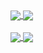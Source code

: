 <a href="https://github.com/Cy4Shot/Modding-Tutorial-1.18">
  <img align="center" src="https://github-readme-stats.vercel.app/api/pin/?username=Cy4Shot&repo=Modding-Tutorial-1.18&theme=midnight-purple&hide_border=true" />
</a>
<a href="https://github.com/Cy4Shot/MACHINA">
  <img align="center" src="https://github-readme-stats.vercel.app/api/pin/?username=Cy4Shot&repo=MACHINA&theme=midnight-purple&hide_border=true" />
</a>
<br><br>
<a href="https://github-readme-stats.vercel.app/api?username=Cy4Shot&show_icons=true&theme=vue-dark%22%3E">
  <img align="center" src="https://github-readme-stats.vercel.app/api?username=Cy4Shot&show_icons=true&include_all_commits=true&count_private=true&theme=midnight-purple&hide_border=true" />
</a><a href="https://github-readme-stats.vercel.app/api?username=Cy4Shot&show_icons=true&theme=vue-dark%22%3E">
  <img align="center" src="https://github-readme-stats.vercel.app/api/top-langs?username=Cy4Shot&theme=midnight-purple&langs_count=3&hide_border=true" />
  </a>
<br><br>
